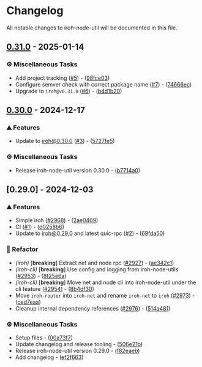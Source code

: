 # Changelog

All notable changes to iroh-node-util will be documented in this file.

## [0.31.0](https://github.com/n0-computer/iroh-node-util/compare/v0.30.0..0.31.0) - 2025-01-14

### ⚙️ Miscellaneous Tasks

- Add project tracking ([#5](https://github.com/n0-computer/iroh-node-util/issues/5)) - ([98fce03](https://github.com/n0-computer/iroh-node-util/commit/98fce03cc7b54c1b17b90ef336077246e69ad38b))
- Configure semver check with correct package name ([#7](https://github.com/n0-computer/iroh-node-util/issues/7)) - ([74666ec](https://github.com/n0-computer/iroh-node-util/commit/74666ec040ccb90528d70cde5519eece5e2a5c04))
- Upgrade to `iroh@v0.31.0` ([#6](https://github.com/n0-computer/iroh-node-util/issues/6)) - ([b4d1b20](https://github.com/n0-computer/iroh-node-util/commit/b4d1b20db0e95e88f4603009e3566bfd44e7a484))

## [0.30.0](https://github.com/n0-computer/iroh-node-util/compare/v0.29.0..v0.30.0) - 2024-12-17

### ⛰️  Features

- Update to iroh@0.30.0 ([#3](https://github.com/n0-computer/iroh-node-util/issues/3)) - ([5727fe5](https://github.com/n0-computer/iroh-node-util/commit/5727fe52680fc9bac5cf22e7d0778464e8e55983))

### ⚙️ Miscellaneous Tasks

- Release iroh-node-util version 0.30.0 - ([b7714a0](https://github.com/n0-computer/iroh-node-util/commit/b7714a03627ded68498c1b3dc756c9476fd1e0cd))

## [0.29.0] - 2024-12-03

### ⛰️  Features

- Simple iroh ([#2968](https://github.com/n0-computer/iroh-node-util/issues/2968)) - ([2ae0409](https://github.com/n0-computer/iroh-node-util/commit/2ae0409cf61d17fd75a6ef0dc7e58d5bcf21af32))
- CI ([#1](https://github.com/n0-computer/iroh-node-util/issues/1)) - ([d0258b6](https://github.com/n0-computer/iroh-node-util/commit/d0258b6989b360f34a275de98e6114b5f9205cf7))
- Update to iroh@0.29.0 and latest quic-rpc ([#2](https://github.com/n0-computer/iroh-node-util/issues/2)) - ([69fda50](https://github.com/n0-computer/iroh-node-util/commit/69fda506f9b1451b29bfc0722c1cbdb6470b6d4c))

### 🚜 Refactor

- *(iroh)* [**breaking**] Extract net and node rpc ([#2927](https://github.com/n0-computer/iroh-node-util/issues/2927)) - ([ae342c1](https://github.com/n0-computer/iroh-node-util/commit/ae342c1cc1847f65ce222f299c8526345171e93c))
- *(iroh-cli)* [**breaking**] Use config and logging from iroh-node-utils ([#2953](https://github.com/n0-computer/iroh-node-util/issues/2953)) - ([8f25e6a](https://github.com/n0-computer/iroh-node-util/commit/8f25e6a7342b45a1c1141a4b914de63f58c94b27))
- *(iroh-cli)* [**breaking**] Move net and node cli into iroh-node-util under the cli feature ([#2954](https://github.com/n0-computer/iroh-node-util/issues/2954)) - ([8b4df30](https://github.com/n0-computer/iroh-node-util/commit/8b4df30a5ef8266e786f82baa3a1ba74f07681e3))
- Move `iroh-router` into `iroh-net` and rename `iroh-net` to `iroh` ([#2973](https://github.com/n0-computer/iroh-node-util/issues/2973)) - ([ced7eaa](https://github.com/n0-computer/iroh-node-util/commit/ced7eaa1a1079c0f63a3dc0441ebf4ae0b619846))
- Cleanup internal dependency references ([#2976](https://github.com/n0-computer/iroh-node-util/issues/2976)) - ([514a481](https://github.com/n0-computer/iroh-node-util/commit/514a48138e20d60984f4f87be6e2d877b7e9f101))

### ⚙️ Miscellaneous Tasks

- Setup files - ([00a73f7](https://github.com/n0-computer/iroh-node-util/commit/00a73f7a1c567a34a43c279bb774639cba46be6a))
- Update changelog and release tooling - ([506e21b](https://github.com/n0-computer/iroh-node-util/commit/506e21b510a4aa1bfd2372881dfb16a99fbe379f))
- Release iroh-node-util version 0.29.0 - ([f82eaeb](https://github.com/n0-computer/iroh-node-util/commit/f82eaeb44610065c841d0df100750f3d05b7bfda))
- Add changelog - ([ef2f663](https://github.com/n0-computer/iroh-node-util/commit/ef2f6632a863413768b3377eb4f2f130069f6c0c))


